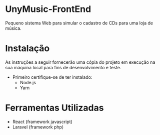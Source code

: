 # UnyMusic-FrontEnd

Pequeno sistema Web para simular o cadastro de CDs para uma loja de música.

# Instalação

As instruções a seguir fornecerão uma cópia do projeto em execução na sua máquina local para fins de desenvolvimento e teste.
* Primeiro certifique-se de ter instalado:
  - Node.js
  - Yarn


# Ferramentas Utilizadas
* React (framework javascript)
* Laravel (framework php)
